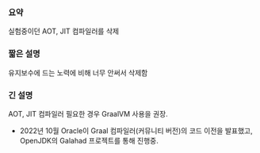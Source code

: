 ### 요약
실험중이던 AOT, JIT 컴파일러를 삭제

### 짧은 설명
유지보수에 드는 노력에 비해 너무 안써서 삭제함

### 긴 설명
AOT, JIT 컴파일러 필요한 경우 GraalVM 사용을 권장.
* 2022년 10월 Oracle이 Graal 컴파일러(커뮤니티 버전)의 코드 이전을 발표했고, OpenJDK의 Galahad 프로젝트를 통해 진행중.